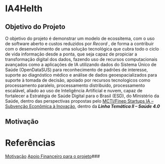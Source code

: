 # IA4Helth
## Objetivo do Projeto
O objetivo do projeto é demonstrar um modelo de ecossitema, com o uso de software aberto e custos reduzidos por _Record_ , de forma a contribuir com o desenvolvimento de uma solução tecnológica que cubra todo o ciclo de vida informação desde a ponta, que seja capaz de propiciar a transformação digital dos dados, fazendo uso de recursos computacionais avançados como a aplicações de IA utilizando dados do Sistema Único de Saúde (OpenDataSUS) para reconhecimento de padrões de interesse, suporte ao diagnóstico médico e análise de dados geoespacializados para suporte à tomada de decisão, apoiado por recursos tecnologicos como processamento paralelo, processamento distribuido, processamento escalável, aliado ao uso de Inteligência Artificial e nuvem, capaz de fortalecer a Estratégia de Saúde Digital para o Brasil (ESD), do Ministério da Saúde, dentro das perspectivas propostas pelo [MCTI/Finep Startups IA – Subvenção Econômica à Inovação](http://www.finep.gov.br/chamadas-publicas/chamadapublica/676), dentro da _**Linha Temática II – Saúde 4.0**_

## Motivação


# Referências
[Motivação](https://datasus.saude.gov.br/equipe-do-datasus-participa-de-hackathon-para-inovacao-de-dados/)
[Apoio Financeiro para o projeto](http://www.finep.gov.br/chamadas-publicas/chamadapublica/676)###

